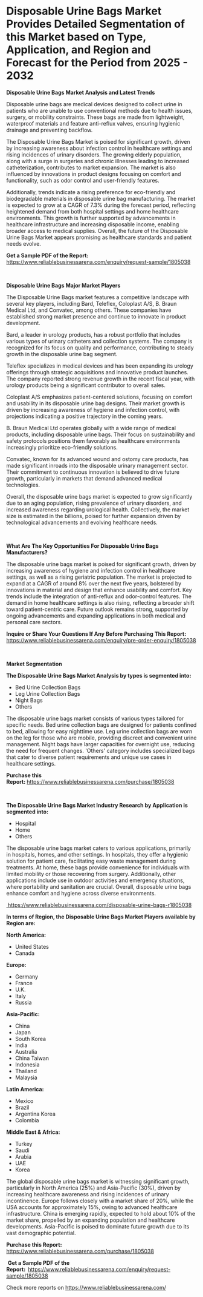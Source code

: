 <p><h1>Disposable Urine Bags Market Provides Detailed Segmentation of this Market based on Type, Application, and Region and Forecast for the Period from 2025 - 2032</h1></p><p><strong>Disposable Urine Bags Market Analysis and Latest Trends</strong></p>
<p><p>Disposable urine bags are medical devices designed to collect urine in patients who are unable to use conventional methods due to health issues, surgery, or mobility constraints. These bags are made from lightweight, waterproof materials and feature anti-reflux valves, ensuring hygienic drainage and preventing backflow.</p><p>The Disposable Urine Bags Market is poised for significant growth, driven by increasing awareness about infection control in healthcare settings and rising incidences of urinary disorders. The growing elderly population, along with a surge in surgeries and chronic illnesses leading to increased catheterization, contributes to market expansion. The market is also influenced by innovations in product designs focusing on comfort and functionality, such as odor control and user-friendly features.</p><p>Additionally, trends indicate a rising preference for eco-friendly and biodegradable materials in disposable urine bag manufacturing. The market is expected to grow at a CAGR of 7.3% during the forecast period, reflecting heightened demand from both hospital settings and home healthcare environments. This growth is further supported by advancements in healthcare infrastructure and increasing disposable income, enabling broader access to medical supplies. Overall, the future of the Disposable Urine Bags Market appears promising as healthcare standards and patient needs evolve.</p></p>
<p><strong>Get a Sample PDF of the Report:&nbsp;</strong> <a href="https://www.reliablebusinessarena.com/enquiry/request-sample/1805038?utm_campaign=2259&utm_medium=2&utm_source=Github&utm_content=ia&utm_term=09022025&utm_id=disposable-urine-bags">https://www.reliablebusinessarena.com/enquiry/request-sample/1805038</a></p>
<p>&nbsp;</p>
<p><strong>Disposable Urine Bags Major Market Players</strong></p>
<p><p>The Disposable Urine Bags market features a competitive landscape with several key players, including Bard, Teleflex, Coloplast A/S, B. Braun Medical Ltd, and Convatec, among others. These companies have established strong market presence and continue to innovate in product development.</p><p>Bard, a leader in urology products, has a robust portfolio that includes various types of urinary catheters and collection systems. The company is recognized for its focus on quality and performance, contributing to steady growth in the disposable urine bag segment.</p><p>Teleflex specializes in medical devices and has been expanding its urology offerings through strategic acquisitions and innovative product launches. The company reported strong revenue growth in the recent fiscal year, with urology products being a significant contributor to overall sales.</p><p>Coloplast A/S emphasizes patient-centered solutions, focusing on comfort and usability in its disposable urine bag designs. Their market growth is driven by increasing awareness of hygiene and infection control, with projections indicating a positive trajectory in the coming years.</p><p>B. Braun Medical Ltd operates globally with a wide range of medical products, including disposable urine bags. Their focus on sustainability and safety protocols positions them favorably as healthcare environments increasingly prioritize eco-friendly solutions.</p><p>Convatec, known for its advanced wound and ostomy care products, has made significant inroads into the disposable urinary management sector. Their commitment to continuous innovation is believed to drive future growth, particularly in markets that demand advanced medical technologies.</p><p>Overall, the disposable urine bags market is expected to grow significantly due to an aging population, rising prevalence of urinary disorders, and increased awareness regarding urological health. Collectively, the market size is estimated in the billions, poised for further expansion driven by technological advancements and evolving healthcare needs.</p></p>
<p>&nbsp;</p>
<p><strong>What Are The Key Opportunities For Disposable Urine Bags Manufacturers?</strong></p>
<p><p>The disposable urine bags market is poised for significant growth, driven by increasing awareness of hygiene and infection control in healthcare settings, as well as a rising geriatric population. The market is projected to expand at a CAGR of around 8% over the next five years, bolstered by innovations in material and design that enhance usability and comfort. Key trends include the integration of anti-reflux and odor-control features. The demand in home healthcare settings is also rising, reflecting a broader shift toward patient-centric care. Future outlook remains strong, supported by ongoing advancements and expanding applications in both medical and personal care sectors.</p></p>
<p><strong>Inquire or Share Your Questions If Any Before Purchasing This Report:</strong> <a href="https://www.reliablebusinessarena.com/enquiry/pre-order-enquiry/1805038?utm_campaign=2259&utm_medium=2&utm_source=Github&utm_content=ia&utm_term=09022025&utm_id=disposable-urine-bags">https://www.reliablebusinessarena.com/enquiry/pre-order-enquiry/1805038</a></p>
<p>&nbsp;</p>
<p><strong>Market Segmentation</strong></p>
<p><strong>The Disposable Urine Bags Market Analysis by types is segmented into:</strong></p>
<p><ul><li>Bed Urine Collection Bags</li><li>Leg Urine Collection Bags</li><li>Night Bags</li><li>Others</li></ul></p>
<p><p>The disposable urine bags market consists of various types tailored for specific needs. Bed urine collection bags are designed for patients confined to bed, allowing for easy nighttime use. Leg urine collection bags are worn on the leg for those who are mobile, providing discreet and convenient urine management. Night bags have larger capacities for overnight use, reducing the need for frequent changes. 'Others' category includes specialized bags that cater to diverse patient requirements and unique use cases in healthcare settings.</p></p>
<p><strong>Purchase this Report:&nbsp;</strong><a href="https://www.reliablebusinessarena.com/purchase/1805038?utm_campaign=2259&utm_medium=2&utm_source=Github&utm_content=ia&utm_term=09022025&utm_id=disposable-urine-bags">https://www.reliablebusinessarena.com/purchase/1805038</a></p>
<p>&nbsp;</p>
<p><strong>The Disposable Urine Bags Market Industry Research by Application is segmented into:</strong></p>
<p><ul><li>Hospital</li><li>Home</li><li>Others</li></ul></p>
<p><p>The disposable urine bags market caters to various applications, primarily in hospitals, homes, and other settings. In hospitals, they offer a hygienic solution for patient care, facilitating easy waste management during treatments. At home, these bags provide convenience for individuals with limited mobility or those recovering from surgery. Additionally, other applications include use in outdoor activities and emergency situations, where portability and sanitation are crucial. Overall, disposable urine bags enhance comfort and hygiene across diverse environments.</p></p>
<p><a href="https://www.reliablebusinessarena.com/disposable-urine-bags-r1805038?utm_campaign=2259&utm_medium=2&utm_source=Github&utm_content=ia&utm_term=09022025&utm_id=disposable-urine-bags">&nbsp;https://www.reliablebusinessarena.com/disposable-urine-bags-r1805038</a></p>
<p><strong>In terms of Region, the Disposable Urine Bags Market Players available by Region are:</strong></p>
<p>
    <p> <strong> North America: </strong>
        <ul>
            <li>United States</li>
            <li>Canada</li>
        </ul>
        </p> 
    <p> <strong> Europe: </strong>
        <ul>
            <li>Germany</li>
            <li>France</li>
            <li>U.K.</li>
            <li>Italy</li>
            <li>Russia</li>
        </ul>
        </p> 
    <p> <strong> Asia-Pacific: </strong>
        <ul>
            <li>China</li>
            <li>Japan</li>
            <li>South Korea</li>
            <li>India</li>
            <li>Australia</li>
            <li>China Taiwan</li>
            <li>Indonesia</li>
            <li>Thailand</li>
            <li>Malaysia</li>
        </ul>
        </p> 
    <p> <strong> Latin America: </strong>
        <ul>
            <li>Mexico</li>
            <li>Brazil</li>
            <li>Argentina Korea</li>
            <li>Colombia</li>
        </ul>
        </p> 
    <p> <strong> Middle East & Africa: </strong>
        <ul>
            <li>Turkey</li>
            <li>Saudi</li>
            <li>Arabia</li>
            <li>UAE</li>
            <li>Korea</li>
        </ul>
    </p>
    </p>
<p><p>The global disposable urine bags market is witnessing significant growth, particularly in North America (25%) and Asia-Pacific (30%), driven by increasing healthcare awareness and rising incidences of urinary incontinence. Europe follows closely with a market share of 20%, while the USA accounts for approximately 15%, owing to advanced healthcare infrastructure. China is emerging rapidly, expected to hold about 10% of the market share, propelled by an expanding population and healthcare developments. Asia-Pacific is poised to dominate future growth due to its vast demographic potential.</p></p>
<p><strong>Purchase this Report: </strong><a href="https://www.reliablebusinessarena.com/purchase/1805038?utm_campaign=2259&utm_medium=2&utm_source=Github&utm_content=ia&utm_term=09022025&utm_id=disposable-urine-bags">https://www.reliablebusinessarena.com/purchase/1805038</a></p>
<p>&nbsp;<strong>Get a Sample PDF of the Report:&nbsp;&nbsp;</strong><a href="https://www.reliablebusinessarena.com/enquiry/request-sample/1805038?utm_campaign=2259&utm_medium=2&utm_source=Github&utm_content=ia&utm_term=09022025&utm_id=disposable-urine-bags">https://www.reliablebusinessarena.com/enquiry/request-sample/1805038</a></p>
<p><strong></strong></p>
<p>Check more reports on <a href="https://www.reliablebusinessarena.com/?utm_campaign=2259&utm_medium=2&utm_source=Github&utm_content=ia&utm_term=09022025&utm_id=disposable-urine-bags">https://www.reliablebusinessarena.com/</a></p>
